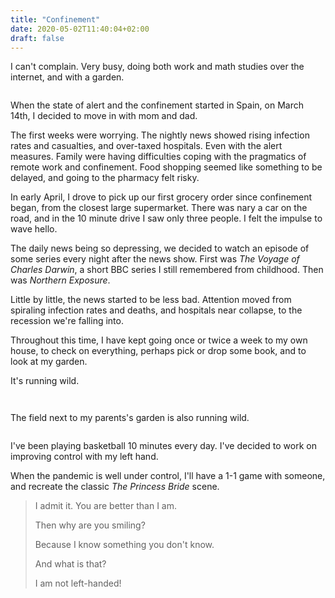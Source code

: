 ```yaml
---
title: "Confinement"
date: 2020-05-02T11:40:04+02:00
draft: false
---
```


I can't complain. Very busy, doing both work and math studies over the internet, and with a garden.

<a href="https://jsilvela.smugmug.com/Other/Sueltas/i-9hnRGvW/A"><img src="https://photos.smugmug.com/Other/Sueltas/i-9hnRGvW/0/c5c36dcd/L/IMG_0045-L.jpg" alt=""></a>

When the state of alert and the confinement started in Spain, on March 14th, I decided to move in with mom and dad.

The first weeks were worrying. The nightly news showed rising infection rates and casualties, and over-taxed hospitals. Even with the alert measures. Family were having difficulties coping with the pragmatics of remote work and confinement. Food shopping seemed like something to be delayed, and going to the pharmacy felt risky.

In early April, I drove to pick up our first grocery order since confinement began, from the closest large supermarket. There was nary a car on the road, and in the 10 minute drive I saw only three people. I felt the impulse to wave hello.

The daily news being so depressing, we decided to watch an episode of some series every night after the news show. First was *The Voyage of Charles Darwin*, a short BBC series I still remembered from childhood. Then was *Northern Exposure*.

Little by little, the news started to be less bad. Attention moved from spiraling infection rates and deaths, and hospitals near collapse, to the recession we're falling into.

Throughout this time, I have kept going once or twice a week to my own house, to check on everything, perhaps pick or drop some book, and to look at my garden.

It's running wild.

<a href="https://jsilvela.smugmug.com/Other/Sueltas/i-b2JqKMh/A"><img src="https://photos.smugmug.com/Other/Sueltas/i-b2JqKMh/0/8a76ebca/L/IMG_0029-L.jpg" alt=""></a>

<a href="https://jsilvela.smugmug.com/Other/Sueltas/i-5t2Pb6X/A"><img src="https://photos.smugmug.com/Other/Sueltas/i-5t2Pb6X/0/6bb8ed1f/L/IMG_0033-L.jpg" alt=""></a>

The field next to my parents's garden is also running wild.

<a href="https://jsilvela.smugmug.com/Other/Sueltas/i-7sdZ2ZT/A"><img src="https://photos.smugmug.com/Other/Sueltas/i-7sdZ2ZT/0/f8491e56/L/211691F1-1832-4E4E-AEFD-F26730C03DEC-L.jpg" alt=""></a>

I've been playing basketball 10 minutes every day. I've decided to work on improving control with my left hand.

When the pandemic is well under control, I'll have a 1-1 game with someone, and recreate the classic *The Princess Bride* scene.

> I admit it. You are better than I am.
>
>  Then why are you smiling?
>
>  Because I know something you don't know.
>
>  And what is that?
>
>  I am not left-handed!
